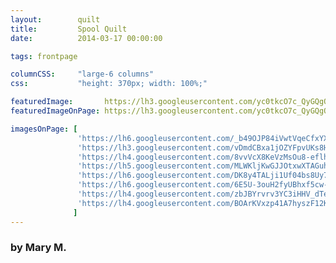 ```yaml
---
layout:        quilt
title:         Spool Quilt
date:          2014-03-17 00:00:00

tags: frontpage

columnCSS:     "large-6 columns"
css:           "height: 370px; width: 100%;"

featuredImage:       https://lh3.googleusercontent.com/yc0tkcO7c_QyGQgO6OorX6r_KIUXXQKTDdWry_CvCRk=w470
featuredImageOnPage: https://lh3.googleusercontent.com/yc0tkcO7c_QyGQgO6OorX6r_KIUXXQKTDdWry_CvCRk=w1000

imagesOnPage: [
               'https://lh6.googleusercontent.com/_b49OJP84iVwtVqeCfxYX2cdKKmP79alMtbrzWDg1KM=w303',
               'https://lh3.googleusercontent.com/vDmdCBxa1jOZYFpvUKs8HNt3PBc801rfi7OyJIgchvw=w303',
               'https://lh4.googleusercontent.com/8vvVcX8KeVzMsOu8-eflhz6oIkiP5NRrvN5r4z_o-1M=w303',
               'https://lh5.googleusercontent.com/MLWKljKwGJJOtxwXTAGuhsK4wFkt0g3OFw_nMmCF7Ss=w303',
               'https://lh6.googleusercontent.com/DK8y4TALji1Uf04bs8Uy7vTp_YhBQJw9jV5JKtftz9Q=w303',
               'https://lh6.googleusercontent.com/6E5U-3ouH2fyUBhxf5cw-7iDywP4a42tKBnFcNjRHb4=w303',
               'https://lh4.googleusercontent.com/zbJBYrvrv3YC3iHHV_dTeAJaVN7M4kiT7ES6ieEMFQA=w303',
               'https://lh4.googleusercontent.com/BOArKVxzp41A7hyszF12KEhEuQlL6L7w9h6503T27uI=w303'
              ]
---
```


### by Mary M.

